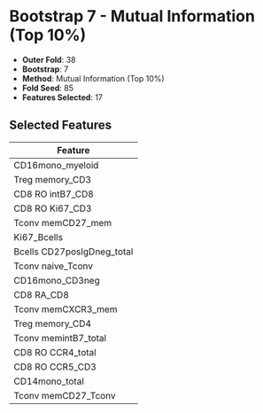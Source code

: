 # Bootstrap 7 - Mutual Information (Top 10%)

- **Outer Fold**: 38
- **Bootstrap**: 7
- **Method**: Mutual Information (Top 10%)
- **Fold Seed**: 85
- **Features Selected**: 17

## Selected Features

| Feature |
|---------|
| CD16mono_myeloid |
| Treg memory_CD3 |
| CD8 RO intB7_CD8 |
| CD8  RO Ki67_CD3 |
| Tconv memCD27_mem |
| Ki67_Bcells |
| Bcells CD27posIgDneg_total |
| Tconv naive_Tconv |
| CD16mono_CD3neg |
| CD8 RA_CD8 |
| Tconv memCXCR3_mem |
| Treg memory_CD4 |
| Tconv memintB7_total |
| CD8 RO CCR4_total |
| CD8 RO CCR5_CD3 |
| CD14mono_total |
| Tconv memCD27_Tconv |
